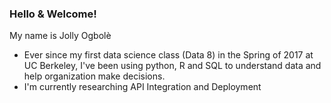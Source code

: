### Hello & Welcome! 

My name is Jolly Ogbolè

- Ever since my first data science class (Data 8) in the Spring of 2017 at UC Berkeley, I've been using python, R and SQL to understand data and help organization make decisions.
- I'm currently researching API Integration and Deployment
